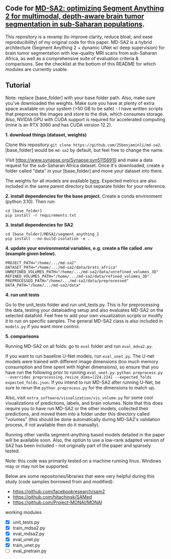 ## Code for [MD-SA2: optimizing Segment Anything 2 for multimodal, depth-aware brain tumor segmentation in sub-Saharan populations](https://www.spiedigitallibrary.org/journals/journal-of-medical-imaging/volume-12/issue-02/024007/MD-SA2--optimizing-Segment-Anything-2-for-multimodal-depth/10.1117/1.JMI.12.2.024007.full). 
 
This repository is a revamp (to improve clarity, reduce bloat, and ease reproducibility) of my original code for this paper. MD-SA2 is a hybrid architecture (Segment Anything 2 + dynamic UNet w/ deep supervision) for brain tumor segmentation with low-quality MRI scans from sub-Saharan Africa, as well as a comprehensive suite of evaluation criteria & comparisons. See the checklist at the bottom of this README for which modules are currently usable. 

## Tutorial

Note: replace [base_folder] with your base folder path. Also, make sure you've downloaded the weights. Make sure you have at plenty of extra space available on your system (>50 GB to be safe) - I have written scripts that preprocess the images and store to the disk, which consumes storage. Also, NVIDIA GPU with CUDA support is required for accelerated computing (mine is an RTX 3060 and has CUDA version 12.2). 

**1. download things (dataset, weights)**

Clone this repository `git clone https://github.com/25benjaminli/md-sa2`. [base_folder] would be `md-sa2` by default, but feel free to change the name. 

Visit https://www.synapse.org/Synapse:syn51156910 and make a data request for the sub-Saharan Africa dataset. Once it's downloaded, create a folder called "data" in your [base_folder] and move your dataset into there. 

The weights for all models are available [here](https://drive.google.com/drive/folders/1aNFBVwMLzDVrq7z4rtE1ofvIq_U2oXtn). Expected metrics are also included in the same parent directory but separate folder for your reference. 


**2. install dependencies for the base project.**
Create a conda environment (python 3.10). Then run:
```
cd [base_folder]
pip install -r requirements.txt
```

**3. install dependencies for SA2**
```
cd [base_folder]/MDSA2/segment_anything_2
pip install --no-build-isolation -e .
```

**4. update your environmental variables, e.g. create a file called .env (example given below).**
```
PROJECT_PATH="/home/.../md-sa2"
DATASET_PATH="/home/.../md-sa2/data/brats_africa"
UNREFINED_VOLUMES_PATH="/home/.../md-sa2/data/unrefined_volumes_3D"
REFINED_VOLUMES_PATH="/home/.../md-sa2/data/refined_volumes_3D"
PREPROCESSED_PATH="/home/.../md-sa2/data/preprocessed"
DATA_PATH="/home/.../md-sa2/data"
```
**4. run unit tests**

Go to the unit_tests folder and run unit_tests.py. This is for preprocessing the data, testing your dataloading setup and also evaluates MD-SA2 on the selected datafold. Feel free to add your own visualization scripts or modify it to run on specific samples. The general MD-SA2 class is also included in `models.py` if you want more control.

**5. comparisons**

Running MD-SA2 on all folds: go to `eval` folder and run `eval_mdsa2.py`. 

If you want to run baseline U-Net models, run `eval_unet.py`. The U-net models were trained with different image dimensions (too much memory consumption and time spent with higher dimensions), so ensure that you have run the following prior to running `eval_unet.py`: `python preprocess.py --overrides preprocessing.resize_dims=[224,224] --expected_folds expected_folds.json`. If you intend to run MD-SA2 after running U-Net, be sure to rerun the `python preprocess.py` for the dimensions to match up. 

Also, visit `extra_software/visualization/vis_volume.py` for some cool visualizations of predictions, labels, and brain volumes. Note that this does require you to have run MD-SA2 or the other models, collected their predictions, and moved them into a folder under this directory called "volumes" (this should be done automatically during MD-SA2's validation process, if not available then do it manually). 

Running other vanilla segment-anything based models detailed in the paper will be available soon. Also, the option to use a low-rank adapted version of SA2 has been included - not originally part of the paper and sparsely tested. 

Note: this code was primarily tested on a machine running linux. Windows may or may not be supported. 

Below are some repositories/libraries that were very helpful during this study (code samples borrowed from and modified): 
- https://github.com/facebookresearch/sam2
- https://github.com/hitachinsk/SAMed
- https://github.com/Project-MONAI/MONAI


working modules
- [x] unit_tests.py
- [x] train_mdsa2.py
- [x] eval_mdsa2.py
- [x] eval_unet.py
- [x] train_unet.py
- [ ] eval_pretrain.py